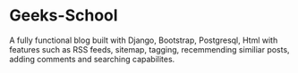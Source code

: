 # Geeks-School
A fully functional blog built with Django, Bootstrap, Postgresql, Html with features such as RSS feeds, sitemap, tagging, recemmending similiar posts, adding comments and 
searching capabilites.
